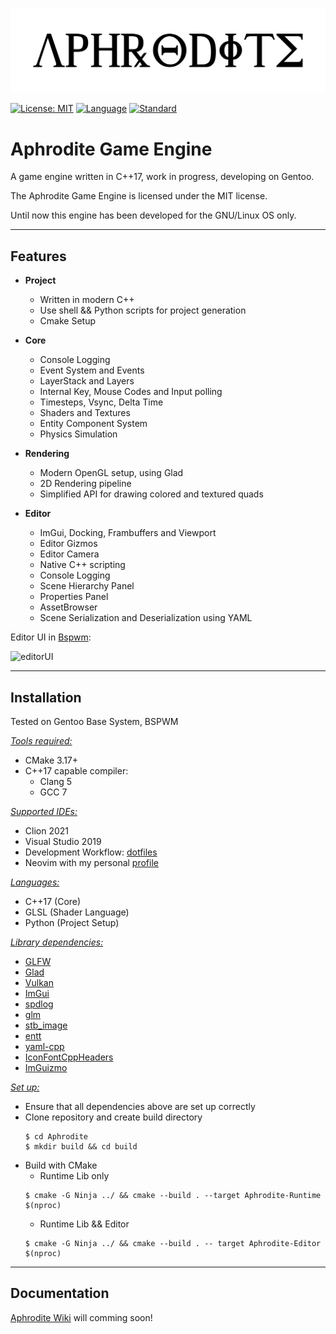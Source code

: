 <br>

![logo](Resources/aph-logo.png)

[![License: MIT](https://img.shields.io/badge/License-MIT-yellow.svg)](https://opensource.org/licenses/MIT)
[![Language](https://img.shields.io/badge/language-C++-blue.svg)](https://isocpp.org/)
[![Standard](https://img.shields.io/badge/c%2B%2B-17-blue.svg)](https://en.wikipedia.org/wiki/C%2B%2B17)

# Aphrodite Game Engine

A game engine written in C++17, work in progress, developing on Gentoo.

The Aphrodite Game Engine is licensed under the MIT license.

Until now this engine has been developed for the GNU/Linux OS only.

***

## Features

* **Project**
  * Written in modern C++
  * Use shell && Python scripts for project generation
  * Cmake Setup
    
* **Core**
  * Console Logging
  * Event System and Events
  * LayerStack and Layers
  * Internal Key, Mouse Codes and Input polling
  * Timesteps, Vsync, Delta Time
  * Shaders and Textures
  * Entity Component System
  * Physics Simulation
    
* **Rendering**
  * Modern OpenGL setup, using Glad
  * 2D Rendering pipeline
  * Simplified API for drawing colored and textured quads
    
* **Editor**
  * ImGui, Docking, Frambuffers and Viewport
  * Editor Gizmos
  * Editor Camera
  * Native C++ scripting
  * Console Logging
  * Scene Hierarchy Panel
  * Properties Panel
  * AssetBrowser
  * Scene Serialization and Deserialization using YAML

Editor UI in [Bspwm](https://wiki.gentoo.org/wiki/Bspwm): 

![editorUI](Resources/screenshot.png)

***

## Installation

Tested on Gentoo Base System, BSPWM

<ins>*Tools required:*</ins>
- CMake 3.17+
- C++17 capable compiler:
  - Clang 5
  - GCC 7
    

<ins>*Supported IDEs:*</ins>
* Clion 2021
* Visual Studio 2019
* Development Workflow: [dotfiles](https://github.com/npchitman/dotfiles)
* Neovim with my personal [profile](https://github.com/npchitman/vimq)

<ins>*Languages:*</ins>
* C++17 (Core)
* GLSL (Shader Language)
* Python (Project Setup)

<ins>*Library dependencies:*</ins>
* [GLFW](https://www.glfw.org/)
* [Glad](https://glad.dav1d.de/)
* [Vulkan](https://www.lunarg.com/vulkan-sdk/)
* [ImGui](https://github.com/ocornut/imgui)
* [spdlog](https://github.com/gabime/spdlog)
* [glm](https://glm.g-truc.net/0.9.9/index.html)
* [stb_image](https://github.com/nothings/stb/blob/master/stb_image.h)
* [entt](https://github.com/skypjack/entt)
* [yaml-cpp](https://github.com/jbeder/yaml-cpp)
* [IconFontCppHeaders](https://github.com/juliettef/IconFontCppHeaders)
* [ImGuizmo](https://github.com/CedricGuillemet/ImGuizmo)
  
<ins>*Set up:*</ins>

- Ensure that all dependencies above are set up correctly
- Clone repository and create build directory
  ```shell
  $ cd Aphrodite
  $ mkdir build && cd build
  ```
- Build with CMake
  - Runtime Lib only
  ```shell
  $ cmake -G Ninja ../ && cmake --build . --target Aphrodite-Runtime $(nproc)
  ```
  - Runtime Lib && Editor
  ```shell
  $ cmake -G Ninja ../ && cmake --build . -- target Aphrodite-Editor $(nproc)
  ```

***

## Documentation

[Aphrodite Wiki](https://github.com/npchitman/Aphrodite/wiki) will comming soon!
